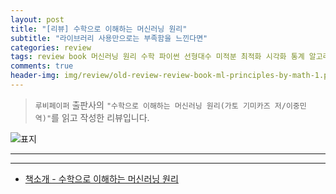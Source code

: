 ```yaml
---  
layout: post  
title: "[리뷰] 수학으로 이해하는 머신러닝 원리"  
subtitle: "라이브러리 사용만으로는 부족함을 느낀다면"  
categories: review  
tags: review book 머신러닝 원리 수학 파이썬 선형대수 미적분 최적화 시각화 통계 알고리즘    
comments: true  
header-img: img/review/old-review-review-book-ml-principles-by-math-1.png
---  
```

  
> `루비페이퍼` 출판사의 `"수학으로 이해하는 머신러닝 원리(가토 기미카즈 저/이중민 역)"`를 읽고 작성한 리뷰입니다.  

![표지](https://theorydb.github.io/assets/img/review/old-review-review-book-ml-principles-by-math-1.png)  

---

---

* [책소개 - 수학으로 이해하는 머신러닝 원리](http://www.yes24.com/Product/Goods/102348857)
